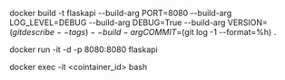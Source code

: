 

docker build -t flaskapi --build-arg PORT=8080 --build-arg LOG_LEVEL=DEBUG --build-arg DEBUG=True  --build-arg VERSION=$(git describe --tags) --build-arg COMMIT=$(git log -1 --format=%h) .
 
docker run -it -d -p 8080:8080 flaskapi

docker exec -it <cointainer_id> bash